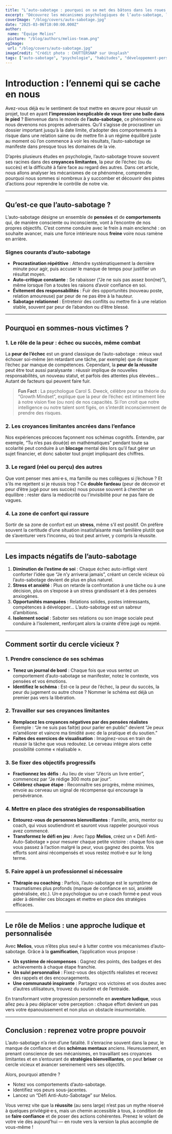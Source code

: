 ```yaml
---
title: "L’auto-sabotage : pourquoi on se met des bâtons dans les roues et comment en sortir"
excerpt: "Découvrez les mécanismes psychologiques de l’auto-sabotage, les raisons profondes qui nous poussent à agir contre nos propres intérêts et les solutions concrètes pour briser le cercle vicieux."
coverImage: "/blog/covers/auto-sabotage.jpg"
date: "2025-03-06T10:00:00.000Z"
author:
 name: "Équipe Melios"
 picture: "/blog/authors/melios-team.png"
ogImage:
 url: "/blog/covers/auto-sabotage.jpg"
imageCredit: "Crédit photo : CHUTTERSNAP sur Unsplash"
tags: ["auto-sabotage", "psychologie", "habitudes", "développement-personnel"]
---
```


# Introduction : l’ennemi qui se cache en nous

Avez-vous déjà eu le sentiment de tout mettre en œuvre pour réussir un projet, tout en ayant **l’impression inexplicable de vous tirer une balle dans le pied** ? Bienvenue dans le monde de **l’auto-sabotage**, ce phénomène où nous devenons nos propres adversaires. Qu’il s’agisse de procrastiner un dossier important jusqu’à la date limite, d’adopter des comportements à risque dans une relation saine ou de mettre fin à un régime équilibré juste au moment où l’on commence à voir les résultats, l’auto-sabotage se manifeste dans presque tous les domaines de la vie.

D’après plusieurs études en psychologie, l’auto-sabotage trouve souvent ses racines dans des **croyances limitantes**, la peur de l’échec (ou du succès) et la difficulté à faire face au regard des autres. Dans cet article, nous allons analyser les mécanismes de ce phénomène, comprendre pourquoi nous sommes si nombreux à y succomber et découvrir des pistes d’actions pour reprendre le contrôle de notre vie.

---

## Qu’est-ce que l’auto-sabotage ?

L’auto-sabotage désigne un ensemble de **pensées** et de **comportements** qui, de manière consciente ou inconsciente, vont à l’encontre de nos propres objectifs. C’est comme conduire avec le frein à main enclenché : on souhaite avancer, mais une force intérieure nous **freine** voire nous ramène en arrière.

### Signes courants d’auto-sabotage

- **Procrastination répétitive** : Attendre systématiquement la dernière minute pour agir, puis accuser le manque de temps pour justifier un résultat moyen.
- **Auto-critique constante** : Se rabaisser (“Je ne suis pas assez bon(ne)”), même lorsque l’on a toutes les raisons d’avoir confiance en soi.
- **Évitement des responsabilités** : Fuir des opportunités (nouveau poste, relation amoureuse) par peur de ne pas être à la hauteur.
- **Sabotage relationnel** : Entretenir des conflits ou mettre fin à une relation stable, souvent par peur de l’abandon ou d’être blessé.

---

## Pourquoi en sommes-nous victimes ?

### 1. Le rôle de la peur : échec ou succès, même combat

La **peur de l’échec** est un grand classique de l’auto-sabotage : mieux vaut échouer soi-même (en retardant une tâche, par exemple) que de risquer l’échec par manque de compétences. Cependant, la **peur de la réussite** peut être tout aussi paralysante : réussir implique de nouvelles responsabilités, un nouveau statut, et parfois des attentes plus élevées… Autant de facteurs qui peuvent faire fuir.

> **Fun Fact** : La psychologue Carol S. Dweck, célèbre pour sa théorie du “Growth Mindset”, explique que la peur de l’échec est intimement liée à notre vision fixe (ou non) de nos capacités. Si l’on croit que notre intelligence ou notre talent sont figés, on s’interdit inconsciemment de prendre des risques.

### 2. Les croyances limitantes ancrées dans l’enfance

Nos expériences précoces façonnent nos schémas cognitifs. Entendre, par exemple, “Tu n’es pas doué(e) en mathématiques” pendant toute sa scolarité peut conduire à un **blocage** mental dès lors qu’il faut gérer un sujet financier, et donc saboter tout projet impliquant des chiffres.

### 3. Le regard (réel ou perçu) des autres

Que vont penser mes ami·e·s, ma famille ou mes collègues si j’échoue ? Et s’ils me rejettent si je réussis trop ? Ce **double fardeau** (peur de décevoir et peur d’être jugé pour ses succès) nous pousse souvent à chercher un équilibre : rester dans la médiocrité ou l’invisibilité pour ne pas faire de vagues.

### 4. La zone de confort qui rassure

Sortir de sa zone de confort est un **stress**, même s’il est positif. On préfère souvent la certitude d’une situation insatisfaisante mais familière plutôt que de s’aventurer vers l’inconnu, où tout peut arriver, y compris la réussite.

---

## Les impacts négatifs de l’auto-sabotage

1. **Diminution de l’estime de soi** : Chaque échec auto-infligé vient conforter l’idée que “Je n’y arriverai jamais”, créant un cercle vicieux où l’auto-sabotage devient de plus en plus naturel.
2. **Stress et anxiété** : Plus on retarde la confrontation à une tâche ou à une décision, plus on s’expose à un stress grandissant et à des pensées anxiogènes.
3. **Opportunités manquées** : Relations solides, postes intéressants, compétences à développer… L’auto-sabotage est un sabreur d’ambitions.
4. **Isolement social** : Saboter ses relations ou son image sociale peut conduire à l’isolement, renforçant alors la crainte d’être jugé ou rejeté.

---

## Comment sortir du cercle vicieux ?

### 1. Prendre conscience de ses schémas

- **Tenez un journal de bord** : Chaque fois que vous sentez un comportement d’auto-sabotage se manifester, notez le contexte, vos pensées et vos émotions.
- **Identifiez le schéma** : Est-ce la peur de l’échec, la peur du succès, la peur du jugement ou autre chose ? Nommer le schéma est déjà un premier pas vers la libération.

### 2. Travailler sur ses croyances limitantes

- **Remplacez les croyances négatives par des pensées réalistes**  
  Exemple : “Je ne suis pas fait(e) pour parler en public” devient “Je peux m’améliorer et vaincre ma timidité avec de la pratique et du soutien.”
- **Faites des exercices de visualisation** : Imaginez-vous en train de réussir la tâche que vous redoutez. Le cerveau intègre alors cette possibilité comme « réalisable ».

### 3. Se fixer des objectifs progressifs

- **Fractionnez les défis** : Au lieu de viser “J’écris un livre entier”, commencez par “Je rédige 300 mots par jour”.
- **Célébrez chaque étape** : Reconnaître ses progrès, même minimes, envoie au cerveau un signal de récompense qui encourage la persévérance.

### 4. Mettre en place des stratégies de responsabilisation

- **Entourez-vous de personnes bienveillantes** : Famille, amis, mentor ou coach, qui vous soutiendront et sauront vous rappeler pourquoi vous avez commencé.
- **Transformez le défi en jeu** : Avec l’app **Melios**, créez un « Défi Anti-Auto-Sabotage » pour mesurer chaque petite victoire : chaque fois que vous passez à l’action malgré la peur, vous gagnez des points. Vos efforts sont ainsi récompensés et vous restez motivé·e sur le long terme.

### 5. Faire appel à un professionnel si nécessaire

- **Thérapie ou coaching** : Parfois, l’auto-sabotage est le symptôme de traumatismes plus profonds (manque de confiance en soi, anxiété généralisée, etc.). Un·e psychologue ou un·e coach formé·e peut vous aider à démêler ces blocages et mettre en place des stratégies efficaces.

---

## Le rôle de Melios : une approche ludique et personnalisée

Avec **Melios**, vous n’êtes plus seul·e à lutter contre vos mécanismes d’auto-sabotage. Grâce à la **gamification**, l’application vous propose :

- **Un système de récompenses** : Gagnez des points, des badges et des achievements à chaque étape franchie.
- **Un suivi personnalisé** : Fixez-vous des objectifs réalistes et recevez des rappels et des encouragements.
- **Une communauté inspirante** : Partagez vos victoires et vos doutes avec d’autres utilisateurs, trouvez du soutien et de l’entraide.

En transformant votre progression personnelle en **aventure ludique**, vous allez peu à peu déplacer votre perception : chaque effort devient un pas vers votre épanouissement et non plus un obstacle insurmontable.

---

## Conclusion : reprenez votre propre pouvoir

L’auto-sabotage n’a rien d’une fatalité. Il s’enracine souvent dans la peur, le manque de confiance et des **schémas mentaux** anciens. Heureusement, en prenant conscience de ses mécanismes, en travaillant ses croyances limitantes et en s’entourant de **stratégies bienveillantes**, on peut **briser** ce cercle vicieux et avancer sereinement vers ses objectifs.

Alors, pourquoi attendre ?

- Notez vos comportements d’auto-sabotage.
- Identifiez vos peurs sous-jacentes.
- Lancez un “Défi Anti-Auto-Sabotage” sur Melios.

Vous verrez vite que la **réussite** (au sens large) n’est pas un mythe réservé à quelques privilégié·e·s, mais un chemin accessible à tous, à condition de se **faire confiance** et de poser des actions cohérentes. Prenez le volant de votre vie dès aujourd’hui — en route vers la version la plus accomplie de vous-même !
